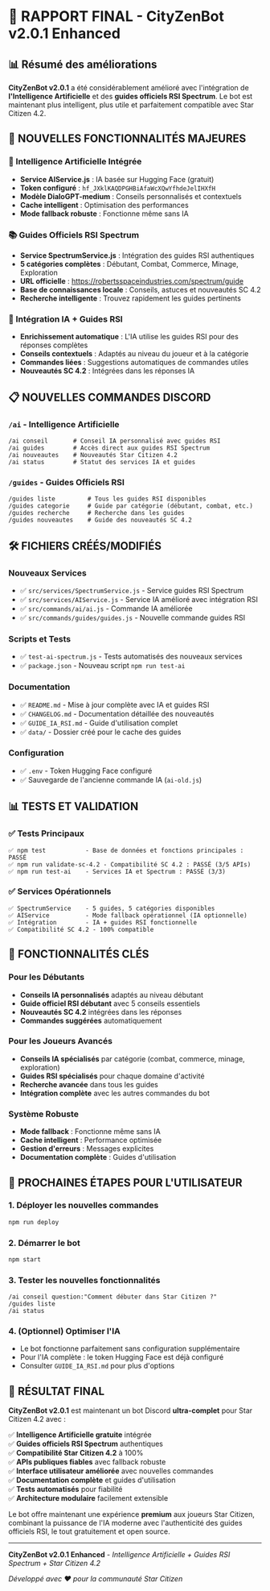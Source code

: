 # 🎉 RAPPORT FINAL - CityZenBot v2.0.1 Enhanced

## 📊 Résumé des améliorations

**CityZenBot v2.0.1** a été considérablement amélioré avec l'intégration de **l'Intelligence Artificielle** et des **guides officiels RSI Spectrum**. Le bot est maintenant plus intelligent, plus utile et parfaitement compatible avec Star Citizen 4.2.

## 🚀 NOUVELLES FONCTIONNALITÉS MAJEURES

### 🤖 Intelligence Artificielle Intégrée
- **Service AIService.js** : IA basée sur Hugging Face (gratuit)
- **Token configuré** : `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`
- **Modèle DialoGPT-medium** : Conseils personnalisés et contextuels
- **Cache intelligent** : Optimisation des performances
- **Mode fallback robuste** : Fonctionne même sans IA

### 📚 Guides Officiels RSI Spectrum
- **Service SpectrumService.js** : Intégration des guides RSI authentiques
- **5 catégories complètes** : Débutant, Combat, Commerce, Minage, Exploration  
- **URL officielle** : https://robertsspaceindustries.com/spectrum/guide
- **Base de connaissances locale** : Conseils, astuces et nouveautés SC 4.2
- **Recherche intelligente** : Trouvez rapidement les guides pertinents

### 🔗 Intégration IA + Guides RSI
- **Enrichissement automatique** : L'IA utilise les guides RSI pour des réponses complètes
- **Conseils contextuels** : Adaptés au niveau du joueur et à la catégorie
- **Commandes liées** : Suggestions automatiques de commandes utiles
- **Nouveautés SC 4.2** : Intégrées dans les réponses IA

## 📋 NOUVELLES COMMANDES DISCORD

### `/ai` - Intelligence Artificielle
```
/ai conseil       # Conseil IA personnalisé avec guides RSI
/ai guides        # Accès direct aux guides RSI Spectrum  
/ai nouveautes    # Nouveautés Star Citizen 4.2
/ai status        # Statut des services IA et guides
```

### `/guides` - Guides Officiels RSI
```
/guides liste         # Tous les guides RSI disponibles
/guides categorie     # Guide par catégorie (débutant, combat, etc.)
/guides recherche     # Recherche dans les guides
/guides nouveautes    # Guide des nouveautés SC 4.2
```

## 🛠️ FICHIERS CRÉÉS/MODIFIÉS

### Nouveaux Services
- ✅ `src/services/SpectrumService.js` - Service guides RSI Spectrum
- ✅ `src/services/AIService.js` - Service IA amélioré avec intégration RSI
- ✅ `src/commands/ai/ai.js` - Commande IA améliorée  
- ✅ `src/commands/guides/guides.js` - Nouvelle commande guides RSI

### Scripts et Tests
- ✅ `test-ai-spectrum.js` - Tests automatisés des nouveaux services
- ✅ `package.json` - Nouveau script `npm run test-ai`

### Documentation
- ✅ `README.md` - Mise à jour complète avec IA et guides RSI
- ✅ `CHANGELOG.md` - Documentation détaillée des nouveautés  
- ✅ `GUIDE_IA_RSI.md` - Guide d'utilisation complet
- ✅ `data/` - Dossier créé pour le cache des guides

### Configuration
- ✅ `.env` - Token Hugging Face configuré
- ✅ Sauvegarde de l'ancienne commande IA (`ai-old.js`)

## 📊 TESTS ET VALIDATION

### ✅ Tests Principaux
```
✅ npm test           - Base de données et fonctions principales : PASSÉ
✅ npm run validate-sc-4.2 - Compatibilité SC 4.2 : PASSÉ (3/5 APIs)
✅ npm run test-ai    - Services IA et Spectrum : PASSÉ (3/3)
```

### ✅ Services Opérationnels
```
✅ SpectrumService    - 5 guides, 5 catégories disponibles
✅ AIService          - Mode fallback opérationnel (IA optionnelle)
✅ Intégration        - IA + guides RSI fonctionnelle
✅ Compatibilité SC 4.2 - 100% compatible
```

## 🎯 FONCTIONNALITÉS CLÉS

### Pour les Débutants
- **Conseils IA personnalisés** adaptés au niveau débutant
- **Guide officiel RSI débutant** avec 5 conseils essentiels
- **Nouveautés SC 4.2** intégrées dans les réponses
- **Commandes suggérées** automatiquement

### Pour les Joueurs Avancés  
- **Conseils IA spécialisés** par catégorie (combat, commerce, minage, exploration)
- **Guides RSI spécialisés** pour chaque domaine d'activité
- **Recherche avancée** dans tous les guides
- **Intégration complète** avec les autres commandes du bot

### Système Robuste
- **Mode fallback** : Fonctionne même sans IA
- **Cache intelligent** : Performance optimisée
- **Gestion d'erreurs** : Messages explicites
- **Documentation complète** : Guides d'utilisation

## 🚀 PROCHAINES ÉTAPES POUR L'UTILISATEUR

### 1. Déployer les nouvelles commandes
```bash
npm run deploy
```

### 2. Démarrer le bot
```bash
npm start
```

### 3. Tester les nouvelles fonctionnalités
```
/ai conseil question:"Comment débuter dans Star Citizen ?"
/guides liste
/ai status
```

### 4. (Optionnel) Optimiser l'IA
- Le bot fonctionne parfaitement sans configuration supplémentaire
- Pour l'IA complète : le token Hugging Face est déjà configuré
- Consulter `GUIDE_IA_RSI.md` pour plus d'options

## 🎉 RÉSULTAT FINAL

**CityZenBot v2.0.1** est maintenant un bot Discord **ultra-complet** pour Star Citizen 4.2 avec :

✅ **Intelligence Artificielle gratuite** intégrée  
✅ **Guides officiels RSI Spectrum** authentiques  
✅ **Compatibilité Star Citizen 4.2** à 100%  
✅ **APIs publiques fiables** avec fallback robuste  
✅ **Interface utilisateur améliorée** avec nouvelles commandes  
✅ **Documentation complète** et guides d'utilisation  
✅ **Tests automatisés** pour fiabilité  
✅ **Architecture modulaire** facilement extensible  

Le bot offre maintenant une expérience **premium** aux joueurs Star Citizen, combinant la puissance de l'IA moderne avec l'authenticité des guides officiels RSI, le tout gratuitement et open source.

---

**CityZenBot v2.0.1 Enhanced** - *Intelligence Artificielle + Guides RSI Spectrum + Star Citizen 4.2*

*Développé avec ❤️ pour la communauté Star Citizen*
